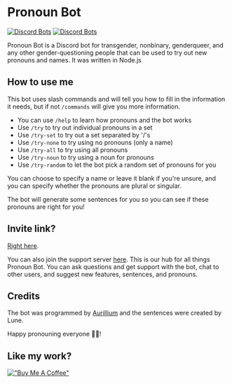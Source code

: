 # Pronoun Bot
[![Discord Bots](https://top.gg/api/widget/servers/983907393823969312.svg)](https://top.gg/bot/983907393823969312) [![Discord Bots](https://top.gg/api/widget/upvotes/983907393823969312.svg)](https://top.gg/bot/983907393823969312)

Pronoun Bot is a Discord bot for transgender, nonbinary, genderqueer, and any other gender-questioning people that can be used to try out new pronouns and names. It was written in Node.js

## How to use me

This bot uses slash commands and will tell you how to fill in the information it needs, but if not `/commands` will give you more information.
- You can use `/help` to learn how pronouns and the bot works
- Use `/try` to try out individual pronouns in a set
- Use `/try-set` to try out a set separated by '/'s
- Use `/try-none` to try using no pronouns (only a name)
- Use `/try-all` to try using all pronouns
- Use `/try-noun` to try using a noun for pronouns
- Use `/try-random` to let the bot pick a random set of pronouns for you

You can choose to specify a name or leave it blank if you're unsure, and you can specify whether the pronouns are plural or singular.

The bot will generate some sentences for you so you can see if these pronouns are right for you!

## Invite link?

[Right here](https://discord.com/api/oauth2/authorize?client_id=983907393823969312&permissions=2147483648&scope=bot%20applications.commands).

You can also join the support server [here](https://discord.gg/ZnRzV469rJ).
This is our hub for all things Pronoun Bot. You can ask questions and get support with the bot, chat to other users, and suggest new features, sentences, and pronouns.

## Credits

The bot was programmed by [Aurillium](github.com/Aurillium) and the sentences were created by Lune.

Happy pronouning everyone 🏳️‍⚧️!

## Like my work?

[!["Buy Me A Coffee"](https://cdn.buymeacoffee.com/buttons/v2/default-red.png)](https://www.buymeacoffee.com/aurillium)
